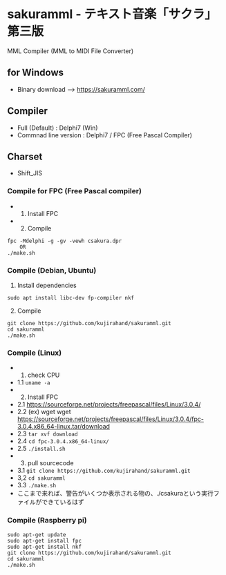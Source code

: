 # sakuramml - テキスト音楽「サクラ」第三版

MML Compiler (MML to MIDI File Converter)

## for Windows

- Binary download --> https://sakuramml.com/

## Compiler

- Full (Default) : Delphi7 (Win)
- Commnad line version : Delphi7 / FPC (Free Pascal Compiler)

## Charset 

- Shift_JIS

### Compile for FPC (Free Pascal compiler)

- 1. Install FPC
- 2. Compile

```
fpc -Mdelphi -g -gv -vewh csakura.dpr
    OR
./make.sh
```

### Compile (Debian, Ubuntu)

1. Install dependencies

```
sudo apt install libc-dev fp-compiler nkf
```

2. Compile

```
git clone https://github.com/kujirahand/sakuramml.git
cd sakuramml
./make.sh
```


### Compile (Linux)

- 1. check CPU
 - 1.1 ``uname -a``
 - 2. Install FPC
  - 2.1 https://sourceforge.net/projects/freepascal/files/Linux/3.0.4/
  - 2.2 (ex) wget wget https://sourceforge.net/projects/freepascal/files/Linux/3.0.4/fpc-3.0.4.x86_64-linux.tar/download
  - 2.3 ``tar xvf download``
  - 2.4 ``cd fpc-3.0.4.x86_64-linux/``
  - 2.5 ``./install.sh``
- 3. pull sourcecode
 - 3.1 ``git clone https://github.com/kujirahand/sakuramml.git``
 - 3,2 ``cd sakuramml``
 - 3.3 ``./make.sh``
 - ここまで来れば、警告がいくつか表示される物の、./csakuraという実行ファイルができているはず

### Compile (Raspberry pi)

```
sudo apt-get update
sudo apt-get install fpc
sudo apt-get install nkf
git clone https://github.com/kujirahand/sakuramml.git
cd sakuramml
./make.sh
```




